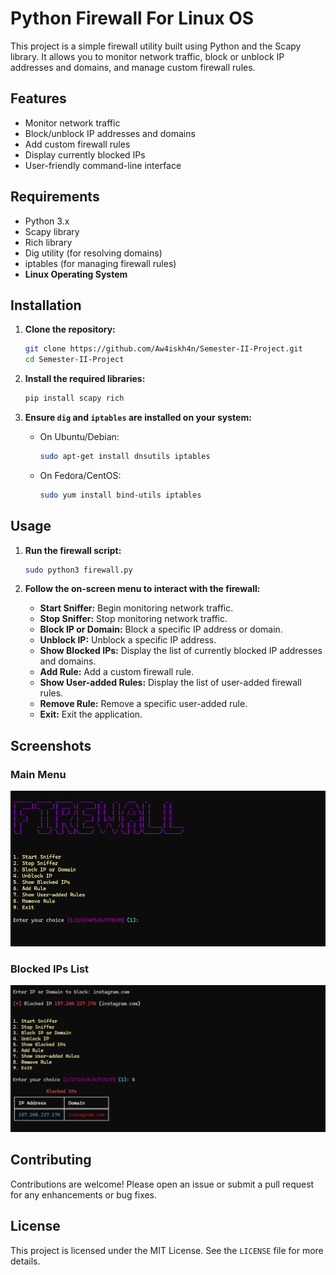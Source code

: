 
# Python Firewall For Linux OS

This project is a simple firewall utility built using Python and the Scapy library. It allows you to monitor network traffic, block or unblock IP addresses and domains, and manage custom firewall rules.

## Features

- Monitor network traffic
- Block/unblock IP addresses and domains
- Add custom firewall rules
- Display currently blocked IPs
- User-friendly command-line interface

## Requirements

- Python 3.x
- Scapy library
- Rich library
- Dig utility (for resolving domains)
- iptables (for managing firewall rules)
- **Linux Operating System**

## Installation

1. **Clone the repository:**

   ```bash
   git clone https://github.com/Aw4iskh4n/Semester-II-Project.git
   cd Semester-II-Project
   ```

2. **Install the required libraries:**

   ```bash
   pip install scapy rich
   ```

3. **Ensure `dig` and `iptables` are installed on your system:**

   - On Ubuntu/Debian:

     ```bash
     sudo apt-get install dnsutils iptables
     ```

   - On Fedora/CentOS:

     ```bash
     sudo yum install bind-utils iptables
     ```

## Usage

1. **Run the firewall script:**

   ```bash
   sudo python3 firewall.py
   ```

2. **Follow the on-screen menu to interact with the firewall:**

   - **Start Sniffer:** Begin monitoring network traffic.
   - **Stop Sniffer:** Stop monitoring network traffic.
   - **Block IP or Domain:** Block a specific IP address or domain.
   - **Unblock IP:** Unblock a specific IP address.
   - **Show Blocked IPs:** Display the list of currently blocked IP addresses and domains.
   - **Add Rule:** Add a custom firewall rule.
   - **Show User-added Rules:** Display the list of user-added firewall rules.
   - **Remove Rule:** Remove a specific user-added rule.
   - **Exit:** Exit the application.

## Screenshots

### Main Menu

![Main Menu](screenshots/menu.png)

### Blocked IPs List

![Blocked IPs](screenshots/blocked_ips.png)

## Contributing

Contributions are welcome! Please open an issue or submit a pull request for any enhancements or bug fixes.

## License

This project is licensed under the MIT License. See the `LICENSE` file for more details.
